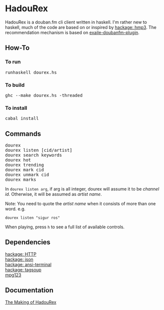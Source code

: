 # HadouRex

HadouRex is a douban.fm cli client written in haskell. I'm rather new to haskell, much of the code are based on or inspired by [hackage: hmp3](http://hackage.haskell.org/package/hmp3). The recommendation mechanism is based on [exaile-doubanfm-plugin](https://github.com/sunng87/exaile-doubanfm-plugin).

## How-To

### To run
<pre>
runhaskell dourex.hs
</pre>

### To build

<pre>
ghc --make dourex.hs -threaded
</pre>

### To install

<pre>
cabal install
</pre>

## Commands

<pre>
dourex
dourex listen [cid/artist]
dourex search keywords
dourex hot
dourex trending
dourex mark cid
dourex unmark cid
dourex marks
</pre>

In `dourex listen arg`, if arg is all integer, dourex will assume it to be *channel id*. Otherwise, it will be assumed as *artist name*.  

Note: You need to quote the *artist name* when it consists of more than one word. e.g.

`dourex listen "sigur ros"`

When playing, press `h` to see a full list of available controls.

## Dependencies

[hackage: HTTP](http://hackage.haskell.org/package/HTTP-4000.2.6)  
[hackage: json](http://hackage.haskell.org/package/json-0.7)  
[hackage: ansi-terminal](http://hackage.haskell.org/package/ansi-terminal)  
[hackage: tagsoup](http://hackage.haskell.org/package/tagsoup)  
[mpg123](http://www.mpg123.de/)  

## Documentation

[The Making of HadouRex](https://github.com/rnons/HadouRex/wiki/The-Making-of-HadouRex)
